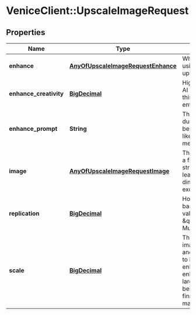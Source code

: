 # VeniceClient::UpscaleImageRequest

## Properties
Name | Type | Description | Notes
------------ | ------------- | ------------- | -------------
**enhance** | [**AnyOfUpscaleImageRequestEnhance**](AnyOfUpscaleImageRequestEnhance.md) | Whether to enhance the image using Venice&#x27;s image engine during upscaling. Must be true if scale is 1. | [optional] 
**enhance_creativity** | [**BigDecimal**](BigDecimal.md) | Higher values let the enhancement AI change the image more. Setting this to 1 effectively creates an entirely new image. | [optional] [default to 0.5]
**enhance_prompt** | **String** | The text to image style to apply during prompt enhancement. Does best with short descriptive prompts, like gold, marble or angry, menacing. | [optional] 
**image** | [**AnyOfUpscaleImageRequestImage**](AnyOfUpscaleImageRequestImage.md) | The image to upscale. Can be either a file upload or a base64-encoded string. Image dimensions must be at least 65536 pixels and final dimensions after scaling must not exceed 16777216 pixels | 
**replication** | [**BigDecimal**](BigDecimal.md) | How strongly lines and noise in the base image are preserved. Higher values are noisier but less plastic/AI \&quot;generated\&quot;/hallucinated. Must be between 0.1 and 1. | [optional] [default to 0.35]
**scale** | [**BigDecimal**](BigDecimal.md) | The scale factor for upscaling the image. Must be a number between 1 and 4. Scale of 1 requires enhance to be set true and will only run the enhancer. Scale must be &gt; 1 if enhance is false. A scale of 4 with large images will result in the scale being dynamically set to ensure the final image stays within the maximum size limits. | [optional] [default to 2]

